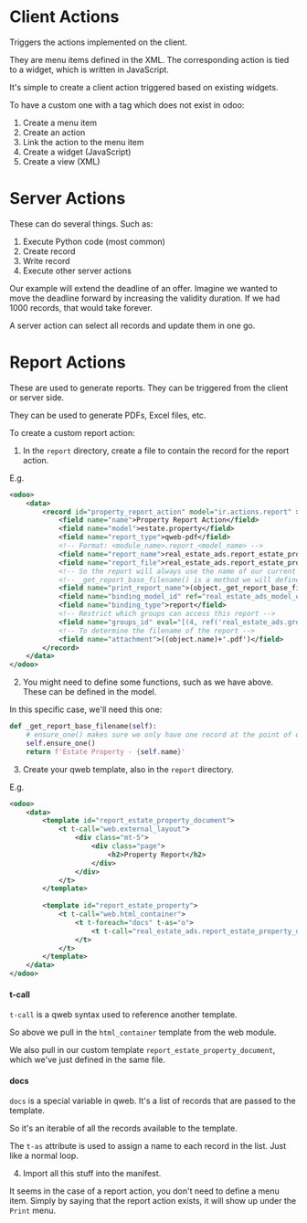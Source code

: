# Client Actions

Triggers the actions implemented on the client.

They are menu items defined in the XML. The corresponding action is tied to a widget, which is written in JavaScript.

It's simple to create a client action triggered based on existing widgets.

To have a custom one with a tag which does not exist in odoo:

1. Create a menu item
1. Create an action
2. Link the action to the menu item
3. Create a widget (JavaScript)
4. Create a view (XML)

# Server Actions

These can do several things. Such as:

1. Execute Python code (most common)
2. Create record
3. Write record
4. Execute other server actions

Our example will extend the deadline of an offer. Imagine we wanted to move the deadline forward by increasing the validity duration.
If we had 1000 records, that would take forever.

A server action can select all records and update them in one go.

# Report Actions

These are used to generate reports. They can be triggered from the client or server side.

They can be used to generate PDFs, Excel files, etc.

To create a custom report action:

1. In the `report` directory, create a file to contain the record for the report action.

E.g.

```xml
<odoo>
    <data>
        <record id="property_report_action" model="ir.actions.report" >
            <field name="name">Property Report Action</field>
            <field name="model">estate.property</field>
            <field name="report_type">qweb-pdf</field>
            <!-- Format: <module_name>.report_<model_name> -->
            <field name="report_name">real_estate_ads.report_estate_property</field>
            <field name="report_file">real_estate_ads.report_estate_property</field>
            <!-- So the report will always use the name of our current property -->
            <!-- _get_report_base_filename() is a method we will define in the property model -->
            <field name="print_report_name">(object._get_report_base_filename())</field>
            <field name="binding_model_id" ref="real_estate_ads_model_estate_property"/>
            <field name="binding_type">report</field>
            <!-- Restrict which groups can access this report -->
            <field name="groups_id" eval="[(4, ref('real_estate_ads.group_property_manager'))]"/>
            <!-- To determine the filename of the report -->
            <field name="attachment">((object.name)+'.pdf')</field>
        </record>
    </data>
</odoo>
```

2. You might need to define some functions, such as we have above. These can be defined in the model.

In this specific case, we'll need this one:

```py
def _get_report_base_filename(self):
    # ensure_one() makes sure we only have one record at the point of query
    self.ensure_one()
    return f'Estate Property - {self.name}'
```

3. Create your qweb template, also in the `report` directory.

E.g.

```xml
<odoo>
    <data>
        <template id="report_estate_property_document">
            <t t-call="web.external_layout">
                <div class="mt-5">
                    <div class="page">
                        <h2>Property Report</h2>
                    </div>
                </div>
            </t>    
        </template>
        
        <template id="report_estate_property">
            <t t-call="web.html_container">
                <t t-foreach="docs" t-as="o">
                    <t t-call="real_estate_ads.report_estate_property_document"/>
                </t>
            </t>
        </template>
    </data>
</odoo>
```

#### t-call

`t-call` is a qweb syntax used to reference another template.

So above we pull in the `html_container` template from the web module.

We also pull in our custom template `report_estate_property_document`, which we've just defined in the same file.

#### docs

`docs` is a special variable in qweb. It's a list of records that are passed to the template.

So it's an iterable of all the records available to the template.

The `t-as` attribute is used to assign a name to each record in the list. Just like a normal loop.

4. Import all this stuff into the manifest.

It seems in the case of a report action, you don't need to define a menu item.
Simply by saying that the report action exists, it will show up under the `Print` menu.
